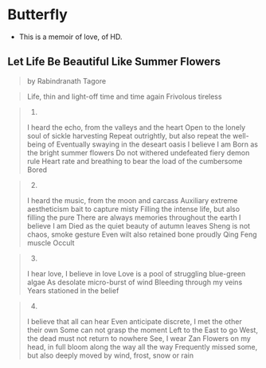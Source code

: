 # Butterfly

* This is a memoir of love, of HD.

## Let Life Be Beautiful Like Summer Flowers

> by Rabindranath Tagore

> Life, thin and light-off time and time again
> Frivolous tireless

> 1.
> I heard the echo, from the valleys and the heart
> Open to the lonely soul of sickle harvesting
> Repeat outrightly, but also repeat the well-being of
> Eventually swaying in the deseart oasis
> I believe I am
> Born as the bright summer flowers
> Do not withered undefeated fiery demon rule
> Heart rate and breathing to bear the load of the cumbersome
> Bored

> 2.
> I heard the music, from the moon and carcass
> Auxiliary extreme aestheticism bait to capture misty
> Filling the intense life, but also filling the pure
> There are always memories throughout the earth
> I believe I am
> Died as the quiet beauty of autumn leaves
> Sheng is not chaos, smoke gesture
> Even wilt also retained bone proudly Qing Feng muscle
> Occult

> 3. 
> I hear love, I believe in love
> Love is a pool of struggling blue-green algae
> As desolate micro-burst of wind
> Bleeding through my veins
> Years stationed in the belief

> 4.
> I believe that all can hear
> Even anticipate discrete, I met the other their own
> Some can not grasp the moment
> Left to the East to go West, the dead must not return to nowhere
> See, I wear Zan Flowers on my head, in full bloom along the way all the way
> Frequently missed some, but also deeply moved by wind, frost, snow or rain
